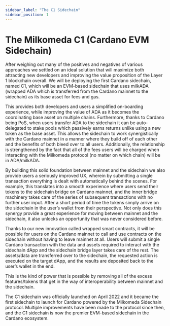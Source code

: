 ```yaml
---
sidebar_label: "The C1 Sidechain"
sidebar_position: 1
---
```


# The Milkomeda C1 (Cardano EVM Sidechain)

After weighing out many of the positives and negatives of various approaches we settled on an ideal solution that will maximize both attracting new developers and improving the value proposition of the Layer 1 blockchain overall. We will be deploying the first Cardano sidechain, named C1, which will be an EVM-based sidechain that uses milkADA (wrapped ADA which is transferred from the Cardano mainnet to the sidechain) as its base asset for fees and gas.

This provides both developers and users a simplified on-boarding experience, while improving the value of ADA as it becomes the coordinating base asset on multiple chains. Furthermore, thanks to Cardano being PoS, when users transfer ADA to the sidechain it can be auto-delegated to stake pools which passively earns returns unlike using a new token as the base asset. This allows the sidechain to work synergistically with the Cardano mainnet in a manner where they build off of each other and the benefits of both bleed over to all users. Additionally, the relationship is strengthened by the fact that all of the fees users will be charged when interacting with the Milkomeda protocol (no matter on which chain) will be in ADA/milkADA.

By building this solid foundation between mainnet and the sidechain we also provide users a seriously improved UX, wherein by submitting a single transaction everything is dealt with automatically behind the scenes. For example, this translates into a smooth experience where users send their tokens to the sidechain bridge on Cardano mainnet, and the inner bridge machinery takes care of the series of subsequent transactions with no further user input. After a short period of time the tokens simply arrive on the sidechain in the user’s wallet from their perspective. Not only does this synergy provide a great experience for moving between mainnet and the sidechain, it also unlocks an opportunity that was never considered before.

Thanks to our new innovation called wrapped smart contracts, it will be possible for users on the Cardano mainnet to call and use contracts on the sidechain without having to leave mainnet at all. Users will submit a single Cardano transaction with the data and assets required to interact with the sidechain dApp and the sidechain bridge layer takes care of the rest. The assets/data are transferred over to the sidechain, the requested action is executed on the target dApp, and the results are deposited back to the user’s wallet in the end.

This is the kind of power that is possible by removing all of the excess features/tokens that get in the way of interoperability between mainnet and the sidechain.

The C1 sidechain was officially launched on April 2022 and it became the first sidechain to launch for Cardano powered by the Milkomeda Sidechain protocol. Multiple improvements have been made to the protocol since then, and the C1 sidechain is now the premier EVM-based sidechain in the Cardano ecosystem.